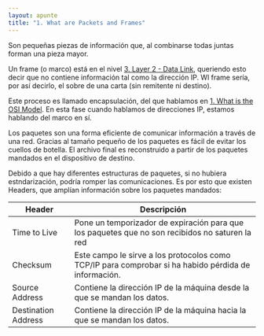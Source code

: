 ```yaml
---
layout: apunte
title: "1. What are Packets and Frames"
---
```


Son pequeñas piezas de información que, al combinarse todas juntas forman una pieza mayor.

Un frame (o marco) está en el nivel [3. Layer 2 - Data Link](/apuntes/thm/0-pre-career/1-pre-security/2-network-fundamentals/3-osi-model/3-layer-2-data-link/), queriendo esto decir que no contiene información tal como la dirección IP. Wl frame sería, por así decirlo, el sobre de una carta (sin remitente ni destino).

Este proceso es llamado encapsulación, del que hablamos en [1. What is the OSI Model](/apuntes/thm/0-pre-career/1-pre-security/2-network-fundamentals/3-osi-model/1-what-is-the-osi-model/). En esta fase cuando hablamos de direcciones IP, estamos hablando del marco en sí. 

Los paquetes son una forma eficiente de comunicar información a través de una red. Gracias al tamaño pequeño de los paquetes es fácil de evitar los cuellos de botella. El archivo final es reconstruido a partir de los paquetes mandados en el dispositivo de destino.

Debido a que hay diferentes estructuras de paquetes, si no hubiera estndarización, podría romper las comunicaciones. Es por esto que existen Headers, que amplían información sobre los paquetes mandados:

| **Header**          | **Descripción**                                                                                      |
| ------------------- | ---------------------------------------------------------------------------------------------------- |
| Time to Live        | Pone un temporizador de expiración para que los paquetes que no son recibidos no saturen la red      |
| Checksum            | Este campo le sirve a los protocolos como TCP/IP para comprobar si ha habido pérdida de información. |
| Source Address      | Contiene la dirección IP de la máquina desde la que se mandan los datos.                             |
| Destination Address | Contiene la dirección IP de la máquina hacia la que se mandan los datos.                             |
